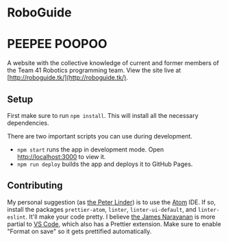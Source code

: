 # RoboGuide
# PEEPEE POOPOO
A website with the collective knowledge of current and former members of the Team 41 Robotics programming team. View the site live at [http://roboguide.tk/](http://roboguide.tk/).

## Setup

First make sure to run `npm install`. This will install all the necessary dependencies.

There are two important scripts you can use during development.

- `npm start` runs the app in development mode. Open [http://localhost:3000](http://localhost:3000) to view it.
- `npm run deploy` builds the app and deploys it to GitHub Pages.

## Contributing

My personal suggestion (as [the Peter Linder](https://github.com/peterapps)) is to use the [Atom](https://atom.io/) IDE. If so, install the packages `prettier-atom`, `linter`, `linter-ui-default`, and `linter-eslint`. It'll make your code pretty. I believe [the James Narayanan](https://github.com/JamesNarayanan) is more partial to [VS Code](https://code.visualstudio.com/), which also has a Prettier extension. Make sure to enable "Format on save" so it gets prettified automatically.
